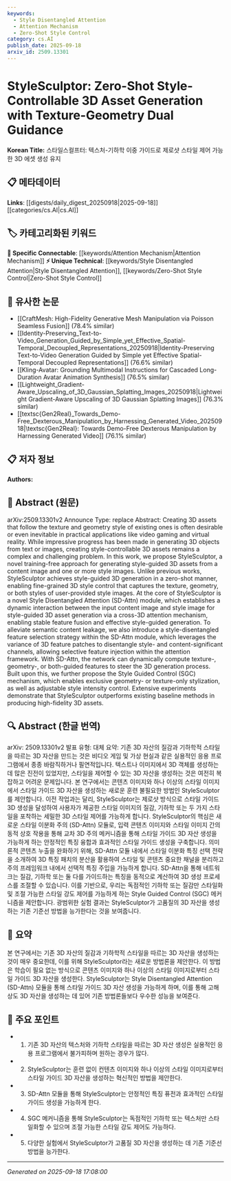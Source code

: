 ```yaml
---
keywords:
  - Style Disentangled Attention
  - Attention Mechanism
  - Zero-Shot Style Control
category: cs.AI
publish_date: 2025-09-18
arxiv_id: 2509.13301
---
```


<!-- KEYWORD_LINKING_METADATA:
{
  "processed_timestamp": "2025-09-22 22:08:39.421242",
  "vocabulary_version": "1.0",
  "selected_keywords": [
    "Style Disentangled Attention",
    "Attention Mechanism",
    "Zero-Shot Style Control"
  ],
  "rejected_keywords": [
    "3D Asset Generation"
  ],
  "similarity_scores": {
    "Style Disentangled Attention": 0.78,
    "Attention Mechanism": 0.8,
    "Zero-Shot Style Control": 0.77
  },
  "extraction_method": "AI_prompt_based",
  "budget_applied": true
}
-->


# StyleSculptor: Zero-Shot Style-Controllable 3D Asset Generation with Texture-Geometry Dual Guidance

**Korean Title:** 스타일스컬프터: 텍스처-기하학 이중 가이드로 제로샷 스타일 제어 가능한 3D 에셋 생성 유지

## 📋 메타데이터

**Links**: [[digests/daily_digest_20250918|2025-09-18]]   [[categories/cs.AI|cs.AI]]

## 🏷️ 카테고리화된 키워드
**🔗 Specific Connectable**: [[keywords/Attention Mechanism|Attention Mechanism]]
**⚡ Unique Technical**: [[keywords/Style Disentangled Attention|Style Disentangled Attention]], [[keywords/Zero-Shot Style Control|Zero-Shot Style Control]]

## 🔗 유사한 논문
- [[CraftMesh: High-Fidelity Generative Mesh Manipulation via Poisson Seamless Fusion]] (78.4% similar)
- [[Identity-Preserving_Text-to-Video_Generation_Guided_by_Simple_yet_Effective_Spatial-Temporal_Decoupled_Representations_20250918|Identity-Preserving Text-to-Video Generation Guided by Simple yet Effective Spatial-Temporal Decoupled Representations]] (76.6% similar)
- [[Kling-Avatar: Grounding Multimodal Instructions for Cascaded Long-Duration Avatar Animation Synthesis]] (76.5% similar)
- [[Lightweight_Gradient-Aware_Upscaling_of_3D_Gaussian_Splatting_Images_20250918|Lightweight Gradient-Aware Upscaling of 3D Gaussian Splatting Images]] (76.3% similar)
- [[textsc{Gen2Real}_Towards_Demo-Free_Dexterous_Manipulation_by_Harnessing_Generated_Video_20250918|\textsc{Gen2Real}: Towards Demo-Free Dexterous Manipulation by Harnessing Generated Video]] (76.1% similar)

## 📋 저자 정보

**Authors:** 

## 📄 Abstract (원문)

arXiv:2509.13301v2 Announce Type: replace 
Abstract: Creating 3D assets that follow the texture and geometry style of existing ones is often desirable or even inevitable in practical applications like video gaming and virtual reality. While impressive progress has been made in generating 3D objects from text or images, creating style-controllable 3D assets remains a complex and challenging problem. In this work, we propose StyleSculptor, a novel training-free approach for generating style-guided 3D assets from a content image and one or more style images. Unlike previous works, StyleSculptor achieves style-guided 3D generation in a zero-shot manner, enabling fine-grained 3D style control that captures the texture, geometry, or both styles of user-provided style images. At the core of StyleSculptor is a novel Style Disentangled Attention (SD-Attn) module, which establishes a dynamic interaction between the input content image and style image for style-guided 3D asset generation via a cross-3D attention mechanism, enabling stable feature fusion and effective style-guided generation. To alleviate semantic content leakage, we also introduce a style-disentangled feature selection strategy within the SD-Attn module, which leverages the variance of 3D feature patches to disentangle style- and content-significant channels, allowing selective feature injection within the attention framework. With SD-Attn, the network can dynamically compute texture-, geometry-, or both-guided features to steer the 3D generation process. Built upon this, we further propose the Style Guided Control (SGC) mechanism, which enables exclusive geometry- or texture-only stylization, as well as adjustable style intensity control. Extensive experiments demonstrate that StyleSculptor outperforms existing baseline methods in producing high-fidelity 3D assets.

## 🔍 Abstract (한글 번역)

arXiv: 2509.13301v2 발표 유형: 대체
요약: 기존 3D 자산의 질감과 기하학적 스타일을 따르는 3D 자산을 만드는 것은 비디오 게임 및 가상 현실과 같은 실용적인 응용 프로그램에서 종종 바람직하거나 필연적입니다. 텍스트나 이미지에서 3D 객체를 생성하는 데 많은 진전이 있었지만, 스타일을 제어할 수 있는 3D 자산을 생성하는 것은 여전히 복잡하고 어려운 문제입니다. 본 연구에서는 콘텐츠 이미지와 하나 이상의 스타일 이미지에서 스타일 가이드 3D 자산을 생성하는 새로운 훈련 불필요한 방법인 StyleSculptor를 제안합니다. 이전 작업과는 달리, StyleSculptor는 제로샷 방식으로 스타일 가이드 3D 생성을 달성하여 사용자가 제공한 스타일 이미지의 질감, 기하학 또는 두 가지 스타일을 포착하는 세밀한 3D 스타일 제어를 가능하게 합니다. StyleSculptor의 핵심은 새로운 스타일 이분화 주의 (SD-Attn) 모듈로, 입력 콘텐츠 이미지와 스타일 이미지 간의 동적 상호 작용을 통해 교차 3D 주의 메커니즘을 통해 스타일 가이드 3D 자산 생성을 가능하게 하는 안정적인 특징 융합과 효과적인 스타일 가이드 생성을 구축합니다. 의미론적 콘텐츠 누출을 완화하기 위해, SD-Attn 모듈 내에서 스타일 이분화 특징 선택 전략을 소개하여 3D 특징 패치의 분산을 활용하여 스타일 및 콘텐츠 중요한 채널을 분리하고 주의 프레임워크 내에서 선택적 특징 주입을 가능하게 합니다. SD-Attn을 통해 네트워크는 질감, 기하학 또는 둘 다를 가이드하는 특징을 동적으로 계산하여 3D 생성 프로세스를 조절할 수 있습니다. 이를 기반으로, 우리는 독점적인 기하학 또는 질감만 스타일화 및 조절 가능한 스타일 강도 제어를 가능하게 하는 Style Guided Control (SGC) 메커니즘을 제안합니다. 광범위한 실험 결과는 StyleSculptor가 고품질의 3D 자산을 생성하는 기존 기준선 방법을 능가한다는 것을 보여줍니다.

## 📝 요약

본 연구에서는 기존 3D 자산의 질감과 기하학적 스타일을 따르는 3D 자산을 생성하는 것이 매우 중요한데, 이를 위해 StyleSculptor라는 새로운 방법론을 제안한다. 이 방법은 학습이 필요 없는 방식으로 콘텐츠 이미지와 하나 이상의 스타일 이미지로부터 스타일 가이드 3D 자산을 생성한다. StyleSculptor는 Style Disentangled Attention (SD-Attn) 모듈을 통해 스타일 가이드 3D 자산 생성을 가능하게 하며, 이를 통해 고해상도 3D 자산을 생성하는 데 있어 기존 방법론들보다 우수한 성능을 보여준다.

## 🎯 주요 포인트

- 1. 기존 3D 자산의 텍스처와 기하학 스타일을 따르는 3D 자산 생성은 실용적인 응용 프로그램에서 불가피하며 원하는 경우가 많다.

- 2. StyleSculptor는 훈련 없이 컨텐츠 이미지와 하나 이상의 스타일 이미지로부터 스타일 가이드 3D 자산을 생성하는 혁신적인 방법을 제안한다.

- 3. SD-Attn 모듈을 통해 StyleSculptor는 안정적인 특징 퓨전과 효과적인 스타일 가이드 생성을 가능하게 한다.

- 4. SGC 메커니즘을 통해 StyleSculptor는 독점적인 기하학 또는 텍스처만 스타일화할 수 있으며 조절 가능한 스타일 강도 제어도 가능하다.

- 5. 다양한 실험에서 StyleSculptor가 고품질 3D 자산을 생성하는 데 기존 기준선 방법을 능가한다.

---

*Generated on 2025-09-18 17:08:00*